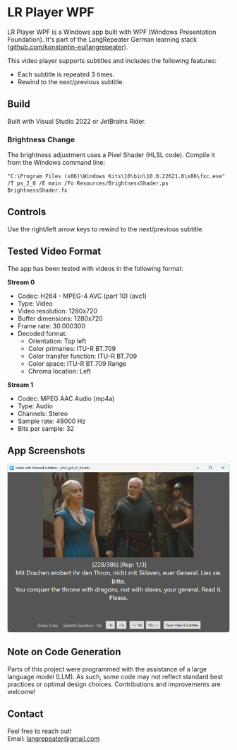 # LR Player WPF

LR Player WPF is a Windows app built with WPF (Windows Presentation Foundation). It's part of the LangRepeater German learning stack ([github.com/konstantin-eu/langrepeater](https://github.com/konstantin-eu/langrepeater)).

This video player supports subtitles and includes the following features:
- Each subtitle is repeated 3 times.
- Rewind to the next/previous subtitle.

## Build
Built with Visual Studio 2022 or JetBrains Rider.

### Brightness Change
The brightness adjustment uses a Pixel Shader (HLSL code). Compile it from the Windows command line:

```
"C:\Program Files (x86)\Windows Kits\10\bin\10.0.22621.0\x86\fxc.exe" /T ps_2_0 /E main /Fo Resources/BrightnessShader.ps BrightnessShader.fx
```

## Controls
Use the right/left arrow keys to rewind to the next/previous subtitle.

## Tested Video Format
The app has been tested with videos in the following format:

**Stream 0**
- Codec: H264 - MPEG-4 AVC (part 10) (avc1)
- Type: Video
- Video resolution: 1280x720
- Buffer dimensions: 1280x720
- Frame rate: 30.000300
- Decoded format:
    - Orientation: Top left
    - Color primaries: ITU-R BT.709
    - Color transfer function: ITU-R BT.709
    - Color space: ITU-R BT.709 Range
    - Chroma location: Left

**Stream 1**
- Codec: MPEG AAC Audio (mp4a)
- Type: Audio
- Channels: Stereo
- Sample rate: 48000 Hz
- Bits per sample: 32

## App Screenshots
![Screenshot](screenshots/lr-player-wpf_screenshot_1.png)

## Note on Code Generation
Parts of this project were programmed with the assistance of a large language model (LLM). As such, some code may not reflect standard best practices or optimal design choices. Contributions and improvements are welcome!

## Contact
Feel free to reach out!  
Email: [langrepeater@gmail.com](mailto:langrepeater@gmail.com)